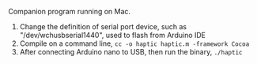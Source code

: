 Companion program running on Mac.

1. Change the definition of serial port device, such as "/dev/wchusbserial1440", used to flash from Arduino IDE
2. Compile on a command line, `cc -o haptic haptic.m -framework Cocoa`
3. After connecting Arduino nano to USB, then run the binary, `./haptic`
